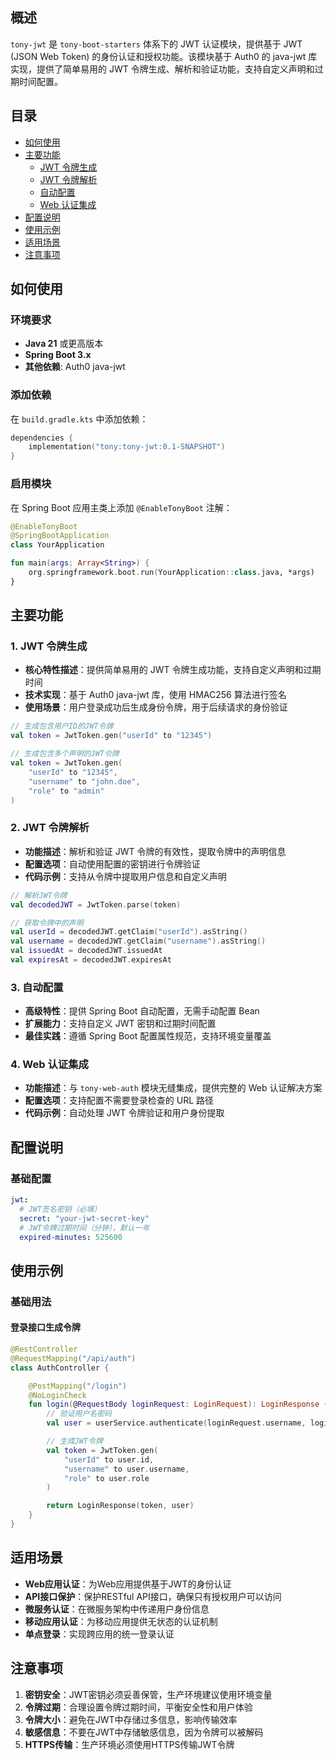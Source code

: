 ## 概述

`tony-jwt` 是 `tony-boot-starters` 体系下的 JWT 认证模块，提供基于 JWT (JSON Web Token) 的身份认证和授权功能。该模块基于 Auth0 的 java-jwt 库实现，提供了简单易用的 JWT 令牌生成、解析和验证功能，支持自定义声明和过期时间配置。

## 目录

- [如何使用](#如何使用)
- [主要功能](#主要功能)
  - [JWT 令牌生成](#1-jwt-令牌生成)
  - [JWT 令牌解析](#2-jwt-令牌解析)
  - [自动配置](#3-自动配置)
  - [Web 认证集成](#4-web-认证集成)
- [配置说明](#配置说明)
- [使用示例](#使用示例)
- [适用场景](#适用场景)
- [注意事项](#注意事项)

## 如何使用

### 环境要求
- **Java 21** 或更高版本
- **Spring Boot 3.x**
- **其他依赖**: Auth0 java-jwt

### 添加依赖

在 `build.gradle.kts` 中添加依赖：

```kotlin
dependencies {
    implementation("tony:tony-jwt:0.1-SNAPSHOT")
}
```

### 启用模块

在 Spring Boot 应用主类上添加 `@EnableTonyBoot` 注解：

```kotlin
@EnableTonyBoot
@SpringBootApplication
class YourApplication

fun main(args: Array<String>) {
    org.springframework.boot.run(YourApplication::class.java, *args)
}
```

## 主要功能

### 1. JWT 令牌生成

- **核心特性描述**：提供简单易用的 JWT 令牌生成功能，支持自定义声明和过期时间
- **技术实现**：基于 Auth0 java-jwt 库，使用 HMAC256 算法进行签名
- **使用场景**：用户登录成功后生成身份令牌，用于后续请求的身份验证

```kotlin
// 生成包含用户ID的JWT令牌
val token = JwtToken.gen("userId" to "12345")

// 生成包含多个声明的JWT令牌
val token = JwtToken.gen(
    "userId" to "12345",
    "username" to "john.doe",
    "role" to "admin"
)
```

### 2. JWT 令牌解析

- **功能描述**：解析和验证 JWT 令牌的有效性，提取令牌中的声明信息
- **配置选项**：自动使用配置的密钥进行令牌验证
- **代码示例**：支持从令牌中提取用户信息和自定义声明

```kotlin
// 解析JWT令牌
val decodedJWT = JwtToken.parse(token)

// 获取令牌中的声明
val userId = decodedJWT.getClaim("userId").asString()
val username = decodedJWT.getClaim("username").asString()
val issuedAt = decodedJWT.issuedAt
val expiresAt = decodedJWT.expiresAt
```

### 3. 自动配置

- **高级特性**：提供 Spring Boot 自动配置，无需手动配置 Bean
- **扩展能力**：支持自定义 JWT 密钥和过期时间配置
- **最佳实践**：遵循 Spring Boot 配置属性规范，支持环境变量覆盖

### 4. Web 认证集成

- **功能描述**：与 `tony-web-auth` 模块无缝集成，提供完整的 Web 认证解决方案
- **配置选项**：支持配置不需要登录检查的 URL 路径
- **代码示例**：自动处理 JWT 令牌验证和用户身份提取

## 配置说明

### 基础配置

```yaml
jwt:
  # JWT签名密钥（必填）
  secret: "your-jwt-secret-key"
  # JWT令牌过期时间（分钟），默认一年
  expired-minutes: 525600
```

## 使用示例

### 基础用法

#### 登录接口生成令牌

```kotlin
@RestController
@RequestMapping("/api/auth")
class AuthController {

    @PostMapping("/login")
    @NoLoginCheck
    fun login(@RequestBody loginRequest: LoginRequest): LoginResponse {
        // 验证用户名密码
        val user = userService.authenticate(loginRequest.username, loginRequest.password)

        // 生成JWT令牌
        val token = JwtToken.gen(
            "userId" to user.id,
            "username" to user.username,
            "role" to user.role
        )

        return LoginResponse(token, user)
    }
}
```

## 适用场景

- **Web应用认证**：为Web应用提供基于JWT的身份认证
- **API接口保护**：保护RESTful API接口，确保只有授权用户可以访问
- **微服务认证**：在微服务架构中传递用户身份信息
- **移动应用认证**：为移动应用提供无状态的认证机制
- **单点登录**：实现跨应用的统一登录认证

## 注意事项

1. **密钥安全**：JWT密钥必须妥善保管，生产环境建议使用环境变量
2. **令牌过期**：合理设置令牌过期时间，平衡安全性和用户体验
3. **令牌大小**：避免在JWT中存储过多信息，影响传输效率
4. **敏感信息**：不要在JWT中存储敏感信息，因为令牌可以被解码
5. **HTTPS传输**：生产环境必须使用HTTPS传输JWT令牌
